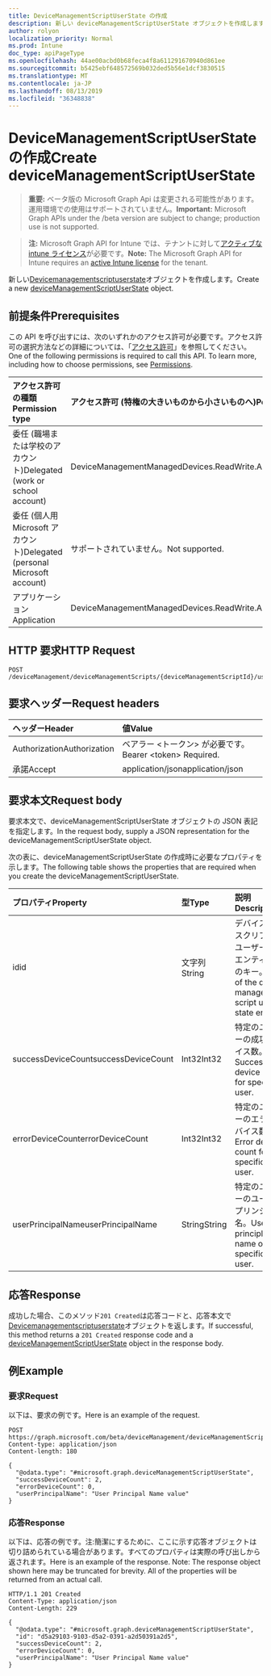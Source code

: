 ```yaml
---
title: DeviceManagementScriptUserState の作成
description: 新しい deviceManagementScriptUserState オブジェクトを作成します。
author: rolyon
localization_priority: Normal
ms.prod: Intune
doc_type: apiPageType
ms.openlocfilehash: 44ae00acbd0b68feca4f8a611291670940d861ee
ms.sourcegitcommit: b5425ebf648572569b032ded5b56e1dcf3830515
ms.translationtype: MT
ms.contentlocale: ja-JP
ms.lasthandoff: 08/13/2019
ms.locfileid: "36348838"
---
```

# <a name="create-devicemanagementscriptuserstate"></a><span data-ttu-id="4aa90-103">DeviceManagementScriptUserState の作成</span><span class="sxs-lookup"><span data-stu-id="4aa90-103">Create deviceManagementScriptUserState</span></span>

> <span data-ttu-id="4aa90-104">**重要:** ベータ版の Microsoft Graph Api は変更される可能性があります。運用環境での使用はサポートされていません。</span><span class="sxs-lookup"><span data-stu-id="4aa90-104">**Important:** Microsoft Graph APIs under the /beta version are subject to change; production use is not supported.</span></span>

> <span data-ttu-id="4aa90-105">**注:** Microsoft Graph API for Intune では、テナントに対して[アクティブな intune ライセンス](https://go.microsoft.com/fwlink/?linkid=839381)が必要です。</span><span class="sxs-lookup"><span data-stu-id="4aa90-105">**Note:** The Microsoft Graph API for Intune requires an [active Intune license](https://go.microsoft.com/fwlink/?linkid=839381) for the tenant.</span></span>

<span data-ttu-id="4aa90-106">新しい[Devicemanagementscriptuserstate](../resources/intune-devices-devicemanagementscriptuserstate.md)オブジェクトを作成します。</span><span class="sxs-lookup"><span data-stu-id="4aa90-106">Create a new [deviceManagementScriptUserState](../resources/intune-devices-devicemanagementscriptuserstate.md) object.</span></span>

## <a name="prerequisites"></a><span data-ttu-id="4aa90-107">前提条件</span><span class="sxs-lookup"><span data-stu-id="4aa90-107">Prerequisites</span></span>
<span data-ttu-id="4aa90-p101">この API を呼び出すには、次のいずれかのアクセス許可が必要です。アクセス許可の選択方法などの詳細については、「[アクセス許可](/graph/permissions-reference)」を参照してください。</span><span class="sxs-lookup"><span data-stu-id="4aa90-p101">One of the following permissions is required to call this API. To learn more, including how to choose permissions, see [Permissions](/graph/permissions-reference).</span></span>

|<span data-ttu-id="4aa90-110">アクセス許可の種類</span><span class="sxs-lookup"><span data-stu-id="4aa90-110">Permission type</span></span>|<span data-ttu-id="4aa90-111">アクセス許可 (特権の大きいものから小さいものへ)</span><span class="sxs-lookup"><span data-stu-id="4aa90-111">Permissions (from most to least privileged)</span></span>|
|:---|:---|
|<span data-ttu-id="4aa90-112">委任 (職場または学校のアカウント)</span><span class="sxs-lookup"><span data-stu-id="4aa90-112">Delegated (work or school account)</span></span>|<span data-ttu-id="4aa90-113">DeviceManagementManagedDevices.ReadWrite.All</span><span class="sxs-lookup"><span data-stu-id="4aa90-113">DeviceManagementManagedDevices.ReadWrite.All</span></span>|
|<span data-ttu-id="4aa90-114">委任 (個人用 Microsoft アカウント)</span><span class="sxs-lookup"><span data-stu-id="4aa90-114">Delegated (personal Microsoft account)</span></span>|<span data-ttu-id="4aa90-115">サポートされていません。</span><span class="sxs-lookup"><span data-stu-id="4aa90-115">Not supported.</span></span>|
|<span data-ttu-id="4aa90-116">アプリケーション</span><span class="sxs-lookup"><span data-stu-id="4aa90-116">Application</span></span>|<span data-ttu-id="4aa90-117">DeviceManagementManagedDevices.ReadWrite.All</span><span class="sxs-lookup"><span data-stu-id="4aa90-117">DeviceManagementManagedDevices.ReadWrite.All</span></span>|

## <a name="http-request"></a><span data-ttu-id="4aa90-118">HTTP 要求</span><span class="sxs-lookup"><span data-stu-id="4aa90-118">HTTP Request</span></span>
<!-- {
  "blockType": "ignored"
}
-->
``` http
POST /deviceManagement/deviceManagementScripts/{deviceManagementScriptId}/userRunStates
```

## <a name="request-headers"></a><span data-ttu-id="4aa90-119">要求ヘッダー</span><span class="sxs-lookup"><span data-stu-id="4aa90-119">Request headers</span></span>
|<span data-ttu-id="4aa90-120">ヘッダー</span><span class="sxs-lookup"><span data-stu-id="4aa90-120">Header</span></span>|<span data-ttu-id="4aa90-121">値</span><span class="sxs-lookup"><span data-stu-id="4aa90-121">Value</span></span>|
|:---|:---|
|<span data-ttu-id="4aa90-122">Authorization</span><span class="sxs-lookup"><span data-stu-id="4aa90-122">Authorization</span></span>|<span data-ttu-id="4aa90-123">ベアラー &lt;トークン&gt; が必要です。</span><span class="sxs-lookup"><span data-stu-id="4aa90-123">Bearer &lt;token&gt; Required.</span></span>|
|<span data-ttu-id="4aa90-124">承諾</span><span class="sxs-lookup"><span data-stu-id="4aa90-124">Accept</span></span>|<span data-ttu-id="4aa90-125">application/json</span><span class="sxs-lookup"><span data-stu-id="4aa90-125">application/json</span></span>|

## <a name="request-body"></a><span data-ttu-id="4aa90-126">要求本文</span><span class="sxs-lookup"><span data-stu-id="4aa90-126">Request body</span></span>
<span data-ttu-id="4aa90-127">要求本文で、deviceManagementScriptUserState オブジェクトの JSON 表記を指定します。</span><span class="sxs-lookup"><span data-stu-id="4aa90-127">In the request body, supply a JSON representation for the deviceManagementScriptUserState object.</span></span>

<span data-ttu-id="4aa90-128">次の表に、deviceManagementScriptUserState の作成時に必要なプロパティを示します。</span><span class="sxs-lookup"><span data-stu-id="4aa90-128">The following table shows the properties that are required when you create the deviceManagementScriptUserState.</span></span>

|<span data-ttu-id="4aa90-129">プロパティ</span><span class="sxs-lookup"><span data-stu-id="4aa90-129">Property</span></span>|<span data-ttu-id="4aa90-130">型</span><span class="sxs-lookup"><span data-stu-id="4aa90-130">Type</span></span>|<span data-ttu-id="4aa90-131">説明</span><span class="sxs-lookup"><span data-stu-id="4aa90-131">Description</span></span>|
|:---|:---|:---|
|<span data-ttu-id="4aa90-132">id</span><span class="sxs-lookup"><span data-stu-id="4aa90-132">id</span></span>|<span data-ttu-id="4aa90-133">文字列</span><span class="sxs-lookup"><span data-stu-id="4aa90-133">String</span></span>|<span data-ttu-id="4aa90-134">デバイス管理スクリプトのユーザー状態エンティティのキー。</span><span class="sxs-lookup"><span data-stu-id="4aa90-134">Key of the device management script user state entity.</span></span>|
|<span data-ttu-id="4aa90-135">successDeviceCount</span><span class="sxs-lookup"><span data-stu-id="4aa90-135">successDeviceCount</span></span>|<span data-ttu-id="4aa90-136">Int32</span><span class="sxs-lookup"><span data-stu-id="4aa90-136">Int32</span></span>|<span data-ttu-id="4aa90-137">特定のユーザーの成功デバイス数。</span><span class="sxs-lookup"><span data-stu-id="4aa90-137">Success device count for specific user.</span></span>|
|<span data-ttu-id="4aa90-138">errorDeviceCount</span><span class="sxs-lookup"><span data-stu-id="4aa90-138">errorDeviceCount</span></span>|<span data-ttu-id="4aa90-139">Int32</span><span class="sxs-lookup"><span data-stu-id="4aa90-139">Int32</span></span>|<span data-ttu-id="4aa90-140">特定のユーザーのエラーデバイス数。</span><span class="sxs-lookup"><span data-stu-id="4aa90-140">Error device count for specific user.</span></span>|
|<span data-ttu-id="4aa90-141">userPrincipalName</span><span class="sxs-lookup"><span data-stu-id="4aa90-141">userPrincipalName</span></span>|<span data-ttu-id="4aa90-142">String</span><span class="sxs-lookup"><span data-stu-id="4aa90-142">String</span></span>|<span data-ttu-id="4aa90-143">特定のユーザーのユーザープリンシパル名。</span><span class="sxs-lookup"><span data-stu-id="4aa90-143">User principle name of specific user.</span></span>|



## <a name="response"></a><span data-ttu-id="4aa90-144">応答</span><span class="sxs-lookup"><span data-stu-id="4aa90-144">Response</span></span>
<span data-ttu-id="4aa90-145">成功した場合、このメソッド`201 Created`は応答コードと、応答本文で[Devicemanagementscriptuserstate](../resources/intune-devices-devicemanagementscriptuserstate.md)オブジェクトを返します。</span><span class="sxs-lookup"><span data-stu-id="4aa90-145">If successful, this method returns a `201 Created` response code and a [deviceManagementScriptUserState](../resources/intune-devices-devicemanagementscriptuserstate.md) object in the response body.</span></span>

## <a name="example"></a><span data-ttu-id="4aa90-146">例</span><span class="sxs-lookup"><span data-stu-id="4aa90-146">Example</span></span>

### <a name="request"></a><span data-ttu-id="4aa90-147">要求</span><span class="sxs-lookup"><span data-stu-id="4aa90-147">Request</span></span>
<span data-ttu-id="4aa90-148">以下は、要求の例です。</span><span class="sxs-lookup"><span data-stu-id="4aa90-148">Here is an example of the request.</span></span>
``` http
POST https://graph.microsoft.com/beta/deviceManagement/deviceManagementScripts/{deviceManagementScriptId}/userRunStates
Content-type: application/json
Content-length: 180

{
  "@odata.type": "#microsoft.graph.deviceManagementScriptUserState",
  "successDeviceCount": 2,
  "errorDeviceCount": 0,
  "userPrincipalName": "User Principal Name value"
}
```

### <a name="response"></a><span data-ttu-id="4aa90-149">応答</span><span class="sxs-lookup"><span data-stu-id="4aa90-149">Response</span></span>
<span data-ttu-id="4aa90-p102">以下は、応答の例です。注:簡潔にするために、ここに示す応答オブジェクトは切り詰められている場合があります。すべてのプロパティは実際の呼び出しから返されます。</span><span class="sxs-lookup"><span data-stu-id="4aa90-p102">Here is an example of the response. Note: The response object shown here may be truncated for brevity. All of the properties will be returned from an actual call.</span></span>
``` http
HTTP/1.1 201 Created
Content-Type: application/json
Content-Length: 229

{
  "@odata.type": "#microsoft.graph.deviceManagementScriptUserState",
  "id": "d5a29103-9103-d5a2-0391-a2d50391a2d5",
  "successDeviceCount": 2,
  "errorDeviceCount": 0,
  "userPrincipalName": "User Principal Name value"
}
```






